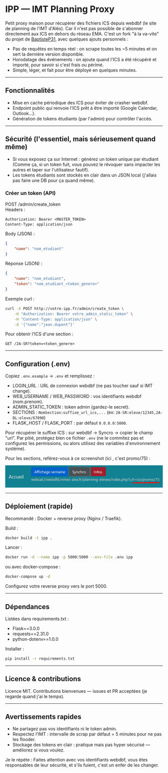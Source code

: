# IPP — IMT Planning Proxy

Petit proxy maison pour récupérer des fichiers ICS depuis webdbf (le site de planning de l'IMT d'Alès). Car il n'est pas possible de s'abonner directement aux ICS en dehors du réseau EMA.
C'est un fork "à la va-vite" du projet de [BaptisteP31](https://github.com/BaptisteP31/IPP), avec quelques ajouts personnels :
- Pas de requêtes en temps réel : on scrape toutes les ~5 minutes et on sert la dernière version disponible.
- Horodatage des événements : on ajoute quand l'ICS a été récupéré et importé, pour savoir si c'est frais ou périmé.
- Simple, léger, et fait pour être déployé en quelques minutes.

---

## Fonctionnalités
- Mise en cache périodique des ICS pour éviter de crasher webdbf.
- Endpoint public qui renvoie l'ICS prêt à être importé (Google Calendar, Outlook...).
- Génération de tokens étudiants (par l'admin) pour contrôler l'accès.

---

## Sécurité (l'essentiel, mais sérieusement quand même)
- Si vous exposez ça sur Internet : générez un token unique par étudiant (Comme ça, si un token fuit, vous pouvez le révoquer sans impacter les autres et taper sur l'utilisateur fautif).
- Les tokens étudiants sont stockés en clair dans un JSON local (j'allais pas faire une DB pour ça quand même).

### Créer un token (API)
POST /admin/create_token  
Headers :
```http
Authorization: Bearer <MASTER_TOKEN>
Content-Type: application/json
```

Body (JSON) :
```json
{
    "name": "nom_etudiant"
}
```

Réponse (JSON) :
```json
{
    "name": "nom_etudiant",
    "token": "nom_etudiant_<token_genere>"
}
```

Exemple curl :
```bash
curl -X POST http://votre-ipp.fr/admin/create_token \
    -H "Authorization: Bearer votre_admin_static_token" \
    -H "Content-Type: application/json" \
    -d '{"name":"jean.dupont"}'
```

Pour obtenir l'ICS d'une section :
```
GET /2A-SR?token=<token_genere>
```

---

## Configuration (.env)
Copiez `.env.example` → `.env` et remplissez :
- LOGIN_URL : URL de connexion webdbf (ne pas toucher sauf si IMT change).
- WEB_USERNAME / WEB_PASSWORD : vos identifiants webdbf (nom.prenom).
- ADMIN_STATIC_TOKEN : token admin (gardez-le secret).
- SECTIONS : `NomSection:suffixe_url_ics,...` (ex: `2A-SR:eleve/12345,2A-DL:eleve/67890`)
- FLASK_HOST / FLASK_PORT : par défaut `0.0.0.0:5000`.

Pour récupérer le suffixe ICS : sur webdbf → Syncro → copier le champ "url".
Par pitié, protégez bien ce fichier `.env` (ne le commitez pas et configurez les permissions, ou alors utilisez des variables d'environnement système).

Pour les sections, reférez-vous à ce screenshot (ici , c'est promo/75) :

![screenshot](./image.png)

---

## Déploiement (rapide)
Recommandé : Docker + reverse proxy (Nginx / Traefik).

Build :
```bash
docker build -t ipp .
```
Lancer :
```bash
docker run -d --name ipp -p 5000:5000 --env-file .env ipp
```
ou avec docker-compose :
```bash
docker-compose up -d
```
Configurez votre reverse proxy vers le port 5000.

---

## Dépendances
Listées dans requirements.txt :
- Flask==3.0.0
- requests==2.31.0
- python-dotenv==1.0.0

Installer :
```bash
pip install -r requirements.txt
```

---

## Licence & contributions
Licence MIT. Contributions bienvenues — issues et PR acceptées (je regarde quand j'ai le temps).

---

## Avertissements rapides
- Ne partagez pas vos identifiants ni le token admin.
- Respectez l'IMT : intervalle de scrap par défaut = 5 minutes pour ne pas les flooder.
- Stockage des tokens en clair : pratique mais pas hyper sécurisé — améliorez si vous voulez.

Je le répète : Faites attention avec vos identifiants webdbf, vous êtes responsables de leur sécurité, et s'ils fuient, c'est un enfer de les changer.